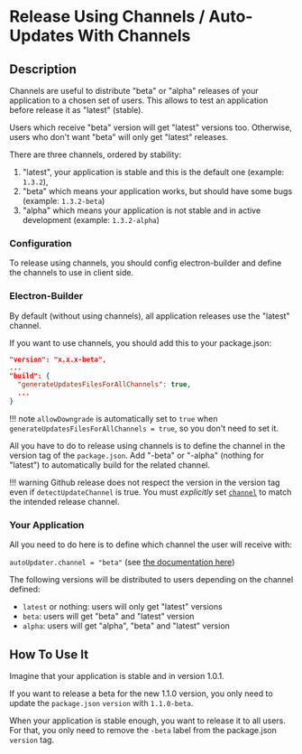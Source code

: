 # Release Using Channels / Auto-Updates With Channels

## Description
Channels are useful to distribute "beta" or "alpha" releases of your application to a chosen set of users. This allows to test an application before release it as "latest" (stable).

Users which receive "beta" version will get "latest" versions too. Otherwise, users who don't want "beta" will only get "latest" releases.

There are three channels, ordered by stability:

1. "latest", your application is stable and this is the default one (example: `1.3.2`),
2. "beta" which means your application works, but should have some bugs (example: `1.3.2-beta`)
3. "alpha" which means your application is not stable and in active development (example: `1.3.2-alpha`)

### Configuration
To release using channels, you should config electron-builder and define the channels to use in client side.

### Electron-Builder
By default (without using channels), all application releases use the "latest" channel.

If you want to use channels, you should add this to your package.json:

```json
"version": "x.x.x-beta",
...
"build": {
  "generateUpdatesFilesForAllChannels": true,
  ...
}
```

!!! note
    `allowDowngrade` is automatically set to `true` when `generateUpdatesFilesForAllChannels = true`, so you don't need to set it.

All you have to do to release using channels is to define the channel in the version tag of the `package.json`. Add "-beta" or "-alpha" (nothing for "latest") to automatically build for the related channel.

!!! warning
    Github release does not respect the version in the version tag even if `detectUpdateChannel` is true. You must *explicitly* set [`channel`](../builder-util-runtime.interface.githuboptions#channel) to match the intended release channel.

### Your Application
All you need to do here is to define which channel the user will receive with:

`autoUpdater.channel = "beta"` (see [the documentation here](../auto-update.md#module_electron-updater.AppUpdater+channel))

The following versions will be distributed to users depending on the channel defined:

- `latest` or nothing: users will only get "latest" versions
- `beta`: users will get "beta" and "latest" version
- `alpha`: users will get "alpha", "beta" and "latest" version


## How To Use It
Imagine that your application is stable and in version 1.0.1.

If you want to release a beta for the new 1.1.0 version, you only need to update the `package.json` `version` with `1.1.0-beta`.

When your application is stable enough, you want to release it to all users. For that, you only need to remove the `-beta` label from the package.json `version` tag.
